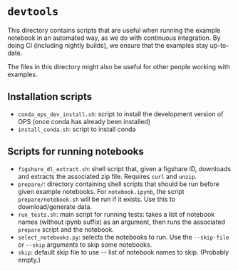 # `devtools`

This directory contains scripts that are useful when running the example
notebook in an automated way, as we do with continuous integration. By doing
CI (including nightly builds), we ensure that the examples stay up-to-date.

The files in this directory might also be useful for other people working
with examples.

## Installation scripts

* `conda_ops_dev_install.sh`: script to install the development version of
  OPS (once conda has already been installed)
* `install_conda.sh`: script to install conda

## Scripts for running notebooks

* `figshare_dl_extract.sh`: shell script that, given a figshare ID,
  downloads and extracts the associated zip file. Requires `curl` and
  `unzip`.
* `prepare/`: directory containing shell scripts that should be run before
  given example notebooks. For `notebook.ipynb`, the script
  `prepare/notebook.sh` will be run if it exists. Use this to
  download/generate data.
* `run_tests.sh`: main script for running tests: takes a list of notebook
  names (without ipynb suffix) as an argument, then runs the associated
  `prepare` script and the notebook.
* `select_notebooks.py`: selects the notebooks to run. Use the `--skip-file`
  or `--skip` arguments to skip some notebooks.
* `skip`: default skip file to use -- list of notebook names to skip.
  (Probably empty.)
